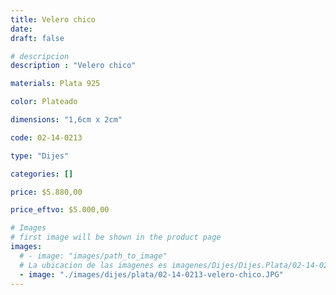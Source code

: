 ```yaml
---
title: Velero chico
date: 
draft: false

# descripcion
description : "Velero chico"

materials: Plata 925

color: Plateado

dimensions: "1,6cm x 2cm"

code: 02-14-0213

type: "Dijes"

categories: []

price: $5.880,00

price_eftvo: $5.000,00

# Images
# first image will be shown in the product page
images:
  # - image: "images/path_to_image"
  # La ubicacion de las imagenes es imagenes/Dijes/Dijes.Plata/02-14-0213-velero-chico
  - image: "./images/dijes/plata/02-14-0213-velero-chico.JPG"
---
```

